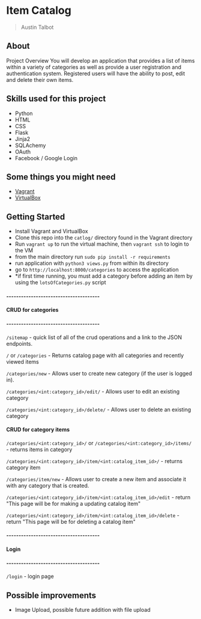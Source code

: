 # Item Catalog

> Austin Talbot

## About

Project Overview
You will develop an application that provides a list of items within a variety of categories as well as provide a user registration and authentication system. Registered users will have the ability to post, edit and delete their own items.

## Skills used for this project

- Python
- HTML
- CSS
- Flask
- Jinja2
- SQLAchemy
- OAuth
- Facebook / Google Login

## Some things you might need

- [Vagrant](https://www.vagrantup.com/)
- [VirtualBox](https://www.virtualbox.org/wiki/Downloads)

## Getting Started

- Install Vagrant and VirtualBox
- Clone this repo into the `catlog/` directory found in the Vagrant directory
- Run `vagrant up` to run the virtual machine, then `vagrant ssh` to login to the VM
- from the main directory run `sudo pip install -r requirements`
- run application with `python3 views.py` from within its directory
- go to `http://localhost:8000/categories` to access the application
- \*if first time running, you must add a category before adding an item by using the `lotsOfCategories.py` script

#### --------------------------------------

#### CRUD for categories

#### --------------------------------------

`/sitemap` - quick list of all of the crud operations and a link to the JSON endpoints.

`/` or `/categories` - Returns catalog page with all categories and recently viewed items

`/categories/new` - Allows user to create new category (if the user is logged in).

`/categories/<int:category_id>/edit/` - Allows user to edit an existing category

`/categories/<int:category_id>/delete/` - Allows user to delete an existing category

#### CRUD for category items

`/categories/<int:category_id>/` or `/categories/<int:category_id>/items/` - returns items in category

`/categories/<int:category_id>/item/<int:catalog_item_id>/` - returns category item

`/categories/item/new` - Allows user to create a new item and associate it with any category that is created.

`/categories/<int:category_id>/item/<int:catalog_item_id>/edit` - return "This page will be for making a updating catalog item"

`/categories/<int:category_id>/item/<int:catalog_item_id>/delete` - return "This page will be for deleting a catalog item"

#### --------------------------------------

#### Login

#### --------------------------------------

`/login` - login page

## Possible improvements

- Image Upload, possible future addition with file upload

